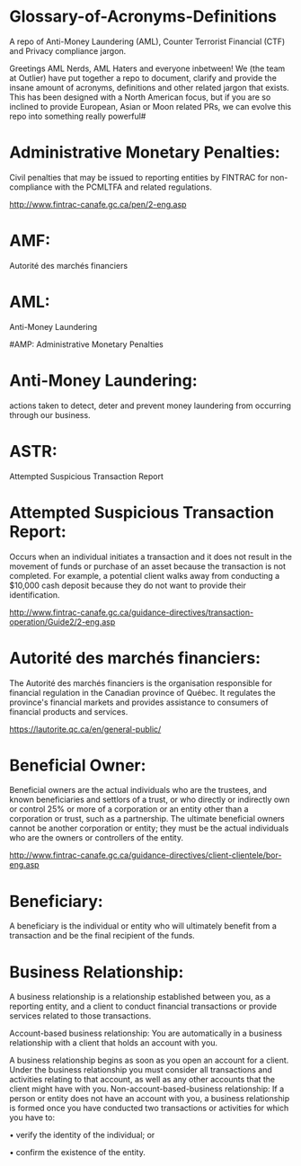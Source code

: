 # Glossary-of-Acronyms-Definitions 
A repo of Anti-Money Laundering (AML), Counter Terrorist Financial (CTF) and Privacy compliance jargon.

Greetings AML Nerds, AML Haters and everyone inbetween! We (the team at Outlier) have put together a repo to document, clarify and provide the insane amount of acronyms, definitions and other related jargon that exists. This has been designed with a North American focus, but if you are so inclined to provide European, Asian or Moon related PRs, we can evolve this repo into something really powerful#

# Administrative Monetary Penalties:
Civil penalties that may be issued to reporting entities by FINTRAC for non-compliance with the PCMLTFA and related regulations.

http://www.fintrac-canafe.gc.ca/pen/2-eng.asp

# AMF: 
Autorité des marchés financiers
# AML:  
Anti-Money Laundering

#AMP: 
Administrative Monetary Penalties

# Anti-Money Laundering: 
actions taken to detect, deter and prevent money laundering from occurring through our business.

# ASTR:  
Attempted Suspicious Transaction Report

# Attempted Suspicious Transaction Report:  
Occurs when an individual initiates a transaction and it does not result in the movement of funds or purchase of an asset because the transaction is not completed. For example, a potential client walks away from conducting a $10,000 cash deposit because they do not want to provide their identification.

http://www.fintrac-canafe.gc.ca/guidance-directives/transaction-operation/Guide2/2-eng.asp

# Autorité des marchés financiers: 
The Autorité des marchés financiers is the organisation responsible for financial regulation in the Canadian province of Québec. It regulates the province's financial markets and provides assistance to consumers of financial products and services.

https://lautorite.qc.ca/en/general-public/

# Beneficial Owner: 
Beneficial owners are the actual individuals who are the trustees, and known beneficiaries and settlors of a trust, or who directly or indirectly own or control 25% or more of a corporation or an entity other than a corporation or trust, such as a partnership. The ultimate beneficial owners cannot be another corporation or entity; they must be the actual individuals who are the owners or controllers of the entity.

http://www.fintrac-canafe.gc.ca/guidance-directives/client-clientele/bor-eng.asp

# Beneficiary: 
A beneficiary is the individual or entity who will ultimately benefit from a transaction and be the final recipient of the funds.
# Business Relationship: 
A business relationship is a relationship established between you, as a reporting entity, and a client to conduct financial transactions or provide services related to those transactions.

Account-based business relationship: You are automatically in a business relationship with a client that holds an account with            you.
     
A business relationship begins as soon as you open an account for a client. Under the business relationship you must consider all       transactions and activities relating to that account, as well as any other accounts that the client might have with you.
Non-account-based-business relationship: If a person or entity does not have an account with you, a business relationship is            formed once you have conducted two transactions or activities for which you have to:

•	verify the identity of the individual; or

•	confirm the existence of the entity.

